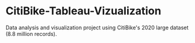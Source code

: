 # CitiBike-Tableau-Vizualization
Data analysis and visualization project using CitiBike's 2020 large dataset (8.8 million records).
